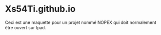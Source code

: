 # Xs54Ti.github.io


Ceci est une maquette pour un projet nommé NOPEX qui doit normalement être ouvert sur Ipad.
